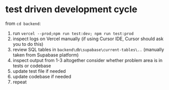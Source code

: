 # test driven development cycle

from `cd backend`:

1. run `vercel --prod;npm run test:dev; npm run test:prod`
2. inspect logs on Vercel manually (if using Cursor IDE, Cursor should ask you to do this)
3. review SQL tables in `backend\db\supabase\current-tables\..` (manually taken from Supabase platform)
4. inspect output from 1-3 altogether consider whether problem area is in tests or codebase
5. update test file if needed
6. update codebase if needed
7. repeat 